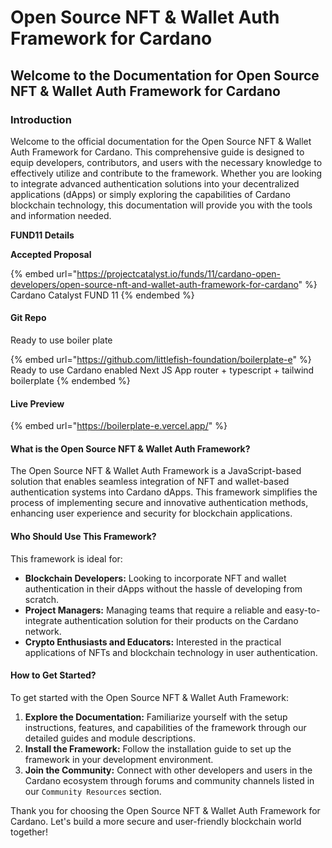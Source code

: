 # Open Source NFT & Wallet Auth Framework for Cardano

## Welcome to the Documentation for Open Source NFT & Wallet Auth Framework for Cardano

### Introduction

Welcome to the official documentation for the Open Source NFT & Wallet Auth Framework for Cardano. This comprehensive guide is designed to equip developers, contributors, and users with the necessary knowledge to effectively utilize and contribute to the framework. Whether you are looking to integrate advanced authentication solutions into your decentralized applications (dApps) or simply exploring the capabilities of Cardano blockchain technology, this documentation will provide you with the tools and information needed.

**FUND11 Details**

**Accepted Proposal**

{% embed url="https://projectcatalyst.io/funds/11/cardano-open-developers/open-source-nft-and-wallet-auth-framework-for-cardano" %}
Cardano Catalyst FUND 11
{% endembed %}

#### Git Repo

Ready to use boiler plate

{% embed url="https://github.com/littlefish-foundation/boilerplate-e" %}
Ready to use Cardano enabled Next JS App router + typescript + tailwind boilerplate
{% endembed %}

#### Live Preview

{% embed url="https://boilerplate-e.vercel.app/" %}

#### What is the Open Source NFT & Wallet Auth Framework?

The Open Source NFT & Wallet Auth Framework is a JavaScript-based solution that enables seamless integration of NFT and wallet-based authentication systems into Cardano dApps. This framework simplifies the process of implementing secure and innovative authentication methods, enhancing user experience and security for blockchain applications.

#### Who Should Use This Framework?

This framework is ideal for:

* **Blockchain Developers:** Looking to incorporate NFT and wallet authentication in their dApps without the hassle of developing from scratch.
* **Project Managers:** Managing teams that require a reliable and easy-to-integrate authentication solution for their products on the Cardano network.
* **Crypto Enthusiasts and Educators:** Interested in the practical applications of NFTs and blockchain technology in user authentication.

#### How to Get Started?

To get started with the Open Source NFT & Wallet Auth Framework:

1. **Explore the Documentation:** Familiarize yourself with the setup instructions, features, and capabilities of the framework through our detailed guides and module descriptions.
2. **Install the Framework:** Follow the installation guide to set up the framework in your development environment.
3. **Join the Community:** Connect with other developers and users in the Cardano ecosystem through forums and community channels listed in our `Community Resources` section.

Thank you for choosing the Open Source NFT & Wallet Auth Framework for Cardano. Let's build a more secure and user-friendly blockchain world together!
